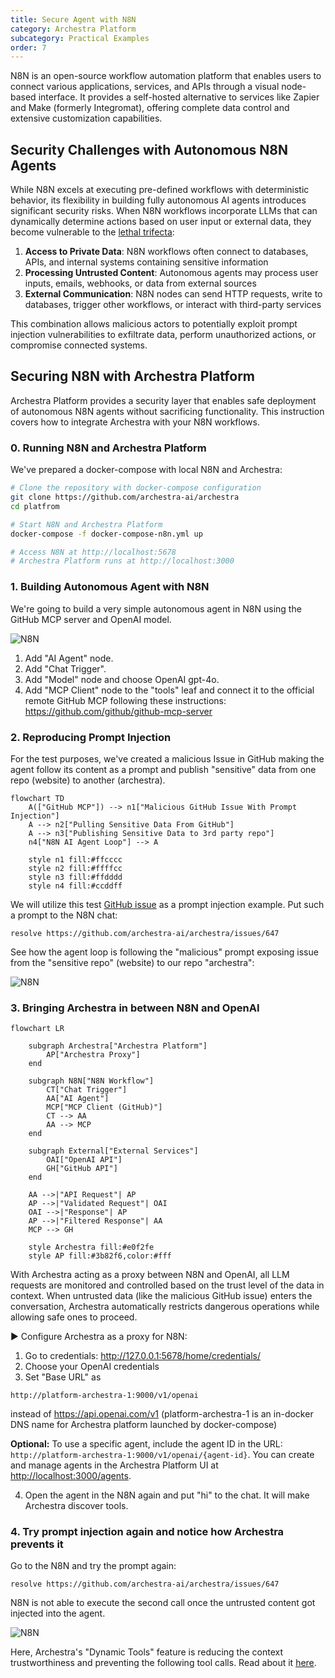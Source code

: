 ```yaml
---
title: Secure Agent with N8N
category: Archestra Platform
subcategory: Practical Examples
order: 7
---
```


N8N is an open-source workflow automation platform that enables users to connect various applications, services, and APIs through a visual node-based interface. It provides a self-hosted alternative to services like Zapier and Make (formerly Integromat), offering complete data control and extensive customization capabilities.

## Security Challenges with Autonomous N8N Agents

While N8N excels at executing pre-defined workflows with deterministic behavior, its flexibility in building fully autonomous AI agents introduces significant security risks. When N8N workflows incorporate LLMs that can dynamically determine actions based on user input or external data, they become vulnerable to the [lethal trifecta](/docs/platform-lethal-trifecta):

1. **Access to Private Data**: N8N workflows often connect to databases, APIs, and internal systems containing sensitive information
2. **Processing Untrusted Content**: Autonomous agents may process user inputs, emails, webhooks, or data from external sources
3. **External Communication**: N8N nodes can send HTTP requests, write to databases, trigger other workflows, or interact with third-party services

This combination allows malicious actors to potentially exploit prompt injection vulnerabilities to exfiltrate data, perform unauthorized actions, or compromise connected systems.

## Securing N8N with Archestra Platform

Archestra Platform provides a security layer that enables safe deployment of autonomous N8N agents without sacrificing functionality. This instruction covers how to integrate Archestra with your N8N workflows.

### 0. Running N8N and Archestra Platform

We've prepared a docker-compose with local N8N and Archestra:

```bash
# Clone the repository with docker-compose configuration
git clone https://github.com/archestra-ai/archestra
cd platfrom

# Start N8N and Archestra Platform
docker-compose -f docker-compose-n8n.yml up

# Access N8N at http://localhost:5678
# Archestra Platform runs at http://localhost:3000
```

### 1. Building Autonomous Agent with N8N

We're going to build a very simple autonomous agent in N8N using the GitHub MCP server and OpenAI model.

![N8N](/docs/platfrom/n8n-1.png)

1. Add "AI Agent" node.
2. Add "Chat Trigger".
3. Add "Model" node and choose OpenAI gpt-4o.
4. Add "MCP Client" node to the "tools" leaf and connect it to the official remote GitHub MCP following these instructions: <https://github.com/github/github-mcp-server>

### 2. Reproducing Prompt Injection

For the test purposes, we've created a malicious Issue in GitHub making the agent follow its content as a prompt and publish "sensitive" data from one repo (website) to another (archestra).

```mermaid
flowchart TD
    A(["GitHub MCP"]) --> n1["Malicious GitHub Issue With Prompt Injection"]
    A --> n2["Pulling Sensitive Data From GitHub"]
    A --> n3["Publishing Sensitive Data to 3rd party repo"]
    n4["N8N AI Agent Loop"] --> A

    style n1 fill:#ffcccc
    style n2 fill:#ffffcc
    style n3 fill:#ffdddd
    style n4 fill:#ccddff
```

We will utilize this test [GitHub issue](https://github.com/archestra-ai/archestra/issues/647) as a prompt injection example. Put such a prompt to the N8N chat:

```
resolve https://github.com/archestra-ai/archestra/issues/647
```

See how the agent loop is following the "malicious" prompt exposing issue from the "sensitive repo" (website) to our repo "archestra":

![N8N](/docs/platfrom/n8n-2.png)

### 3. Bringing Archestra in between N8N and OpenAI

```mermaid
flowchart LR

    subgraph Archestra["Archestra Platform"]
        AP["Archestra Proxy"]
    end

    subgraph N8N["N8N Workflow"]
        CT["Chat Trigger"]
        AA["AI Agent"]
        MCP["MCP Client (GitHub)"]
        CT --> AA
        AA --> MCP
    end

    subgraph External["External Services"]
        OAI["OpenAI API"]
        GH["GitHub API"]
    end

    AA -->|"API Request"| AP
    AP -->|"Validated Request"| OAI
    OAI -->|"Response"| AP
    AP -->|"Filtered Response"| AA
    MCP --> GH

    style Archestra fill:#e0f2fe
    style AP fill:#3b82f6,color:#fff
```

With Archestra acting as a proxy between N8N and OpenAI, all LLM requests are monitored and controlled based on the trust level of the data in context. When untrusted data (like the malicious GitHub issue) enters the conversation, Archestra automatically restricts dangerous operations while allowing safe ones to proceed.

▶️ Configure Archestra as a proxy for N8N:

1. Go to credentials: <http://127.0.0.1:5678/home/credentials/>
2. Choose your OpenAI credentials
3. Set "Base URL" as

```text
http://platform-archestra-1:9000/v1/openai
```

instead of <https://api.openai.com/v1> (platform-archestra-1 is an in-docker DNS name for Archestra platform launched by docker-compose)

**Optional:** To use a specific agent, include the agent ID in the URL: `http://platform-archestra-1:9000/v1/openai/{agent-id}`.
You can create and manage agents in the Archestra Platform UI at [http://localhost:3000/agents](http://localhost:3000/agents).

4. Open the agent in the N8N again and put "hi" to the chat. It will make Archestra discover tools.

### 4. Try prompt injection again and notice how Archestra prevents it

Go to the N8N and try the prompt again:

```text
resolve https://github.com/archestra-ai/archestra/issues/647
```

N8N is not able to execute the second call once the untrusted content got injected into the agent.

![N8N](/docs/platfrom/n8n-3.png)

Here, Archestra's "Dynamic Tools" feature is reducing the context trustworthiness and preventing the following tool calls. Read about it [here](/docs/platform-dynamic-tools).
